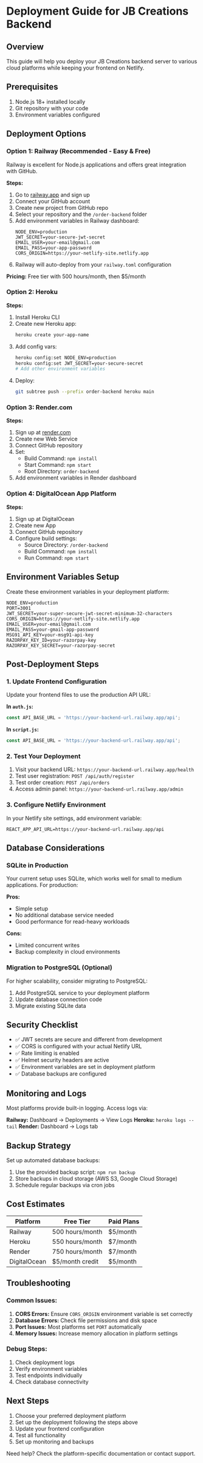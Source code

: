 # Deployment Guide for JB Creations Backend

## Overview
This guide will help you deploy your JB Creations backend server to various cloud platforms while keeping your frontend on Netlify.

## Prerequisites
1. Node.js 18+ installed locally
2. Git repository with your code
3. Environment variables configured

## Deployment Options

### Option 1: Railway (Recommended - Easy & Free)

Railway is excellent for Node.js applications and offers great integration with GitHub.

**Steps:**
1. Go to [railway.app](https://railway.app) and sign up
2. Connect your GitHub account
3. Create new project from GitHub repo
4. Select your repository and the `/order-backend` folder
5. Add environment variables in Railway dashboard:
   ```
   NODE_ENV=production
   JWT_SECRET=your-secure-jwt-secret
   EMAIL_USER=your-email@gmail.com
   EMAIL_PASS=your-app-password
   CORS_ORIGIN=https://your-netlify-site.netlify.app
   ```
6. Railway will auto-deploy from your `railway.toml` configuration

**Pricing:** Free tier with 500 hours/month, then $5/month

### Option 2: Heroku

**Steps:**
1. Install Heroku CLI
2. Create new Heroku app:
   ```bash
   heroku create your-app-name
   ```
3. Add config vars:
   ```bash
   heroku config:set NODE_ENV=production
   heroku config:set JWT_SECRET=your-secure-secret
   # Add other environment variables
   ```
4. Deploy:
   ```bash
   git subtree push --prefix order-backend heroku main
   ```

### Option 3: Render.com

**Steps:**
1. Sign up at [render.com](https://render.com)
2. Create new Web Service
3. Connect GitHub repository
4. Set:
   - Build Command: `npm install`
   - Start Command: `npm start`
   - Root Directory: `order-backend`
5. Add environment variables in Render dashboard

### Option 4: DigitalOcean App Platform

**Steps:**
1. Sign up at DigitalOcean
2. Create new App
3. Connect GitHub repository
4. Configure build settings:
   - Source Directory: `/order-backend`
   - Build Command: `npm install`
   - Run Command: `npm start`

## Environment Variables Setup

Create these environment variables in your deployment platform:

```env
NODE_ENV=production
PORT=3001
JWT_SECRET=your-super-secure-jwt-secret-minimum-32-characters
CORS_ORIGIN=https://your-netlify-site.netlify.app
EMAIL_USER=your-email@gmail.com
EMAIL_PASS=your-gmail-app-password
MSG91_API_KEY=your-msg91-api-key
RAZORPAY_KEY_ID=your-razorpay-key
RAZORPAY_KEY_SECRET=your-razorpay-secret
```

## Post-Deployment Steps

### 1. Update Frontend Configuration

Update your frontend files to use the production API URL:

**In `auth.js`:**
```javascript
const API_BASE_URL = 'https://your-backend-url.railway.app/api';
```

**In `script.js`:**
```javascript
const API_BASE_URL = 'https://your-backend-url.railway.app/api';
```

### 2. Test Your Deployment

1. Visit your backend URL: `https://your-backend-url.railway.app/health`
2. Test user registration: `POST /api/auth/register`
3. Test order creation: `POST /api/orders`
4. Access admin panel: `https://your-backend-url.railway.app/admin`

### 3. Configure Netlify Environment

In your Netlify site settings, add environment variable:
```
REACT_APP_API_URL=https://your-backend-url.railway.app/api
```

## Database Considerations

### SQLite in Production
Your current setup uses SQLite, which works well for small to medium applications. For production:

**Pros:**
- Simple setup
- No additional database service needed
- Good performance for read-heavy workloads

**Cons:**
- Limited concurrent writes
- Backup complexity in cloud environments

### Migration to PostgreSQL (Optional)
For higher scalability, consider migrating to PostgreSQL:

1. Add PostgreSQL service to your deployment platform
2. Update database connection code
3. Migrate existing SQLite data

## Security Checklist

- ✅ JWT secrets are secure and different from development
- ✅ CORS is configured with your actual Netlify URL
- ✅ Rate limiting is enabled
- ✅ Helmet security headers are active
- ✅ Environment variables are set in deployment platform
- ✅ Database backups are configured

## Monitoring and Logs

Most platforms provide built-in logging. Access logs via:

**Railway:** Dashboard → Deployments → View Logs
**Heroku:** `heroku logs --tail`
**Render:** Dashboard → Logs tab

## Backup Strategy

Set up automated database backups:

1. Use the provided backup script: `npm run backup`
2. Store backups in cloud storage (AWS S3, Google Cloud Storage)
3. Schedule regular backups via cron jobs

## Cost Estimates

| Platform | Free Tier | Paid Plans |
|----------|-----------|------------|
| Railway | 500 hours/month | $5/month |
| Heroku | 550 hours/month | $7/month |
| Render | 750 hours/month | $7/month |
| DigitalOcean | $5/month credit | $5/month |

## Troubleshooting

### Common Issues:

1. **CORS Errors:** Ensure `CORS_ORIGIN` environment variable is set correctly
2. **Database Errors:** Check file permissions and disk space
3. **Port Issues:** Most platforms set `PORT` automatically
4. **Memory Issues:** Increase memory allocation in platform settings

### Debug Steps:

1. Check deployment logs
2. Verify environment variables
3. Test endpoints individually
4. Check database connectivity

## Next Steps

1. Choose your preferred deployment platform
2. Set up the deployment following the steps above
3. Update your frontend configuration
4. Test all functionality
5. Set up monitoring and backups

Need help? Check the platform-specific documentation or contact support.
